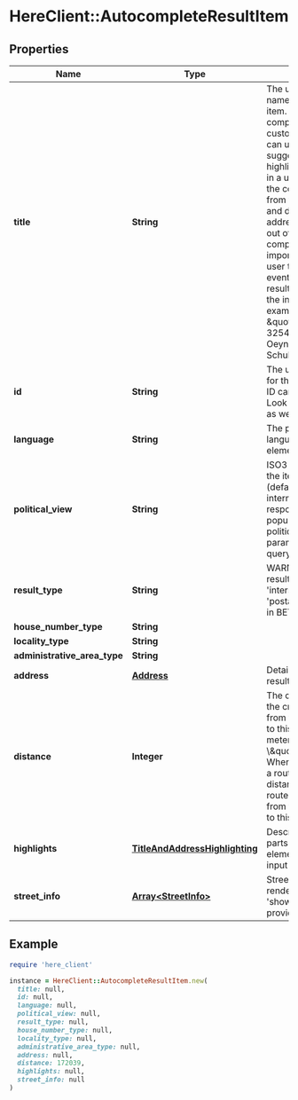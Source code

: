 # HereClient::AutocompleteResultItem

## Properties

| Name | Type | Description | Notes |
| ---- | ---- | ----------- | ----- |
| **title** | **String** | The unified display name of this result item. The result title is composed so that the customer application can use it to render the suggestions with highlighting. It is build in a unified way for all the countries starting from the country name and down to the address line. It is build out of the address components that are important for the end-user to recognize and eventually to choose a result and includes all the input terms. For example: \&quot;Germany, 32547, Bad Oeynhausen, Schulstraße 4\&quot; |  |
| **id** | **String** | The unique identifier for the result item. This ID can be used for a Look Up by ID search as well. | [optional] |
| **language** | **String** | The preferred language of address elements in the result. | [optional] |
| **political_view** | **String** | ISO3 country code of the item political view (default for international). This response element is populated when the politicalView parameter is set in the query | [optional] |
| **result_type** | **String** | WARNING: The resultType values &#39;intersection&#39; and &#39;postalCodePoint&#39; are in BETA state | [optional] |
| **house_number_type** | **String** |  | [optional] |
| **locality_type** | **String** |  | [optional] |
| **administrative_area_type** | **String** |  | [optional] |
| **address** | [**Address**](Address.md) | Detailed address of the result item. |  |
| **distance** | **Integer** | The distance \\\&quot;as the crow flies\\\&quot; from the search center to this result item in meters. For example: \\\&quot;172039\\\&quot;.  When searching along a route this is the distance\\nalong the route plus the distance from the route polyline to this result item. | [optional] |
| **highlights** | [**TitleAndAddressHighlighting**](TitleAndAddressHighlighting.md) | Describes how the parts of the response element matched the input query | [optional] |
| **street_info** | [**Array&lt;StreetInfo&gt;**](StreetInfo.md) | Street Details (only rendered if &#39;show&#x3D;streetInfo&#39; is provided.) | [optional] |

## Example

```ruby
require 'here_client'

instance = HereClient::AutocompleteResultItem.new(
  title: null,
  id: null,
  language: null,
  political_view: null,
  result_type: null,
  house_number_type: null,
  locality_type: null,
  administrative_area_type: null,
  address: null,
  distance: 172039,
  highlights: null,
  street_info: null
)
```

